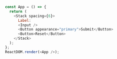 <!--start-code-->

```js
const App = () => {
  return (
    <Stack spacing={6}>
      Label:
      <Input />
      <Button appearance="primary">Submit</Button>
      <Button>Reset</Button>
    </Stack>
  );
};
ReactDOM.render(<App />);
```

<!--end-code-->

